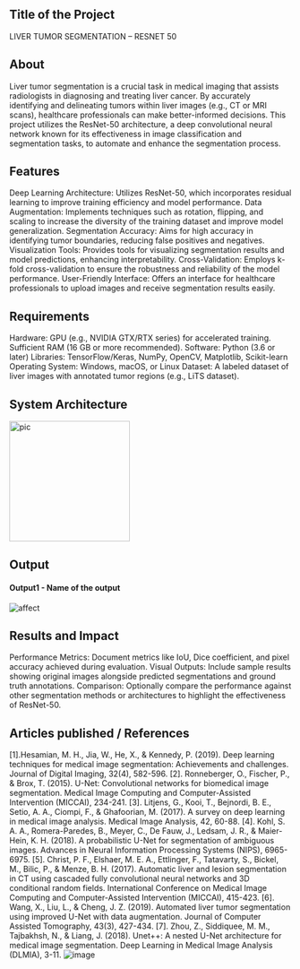 ## Title of the Project
LIVER TUMOR SEGMENTATION – RESNET 50 



## About
Liver tumor segmentation is a crucial task in medical imaging that assists radiologists in diagnosing and treating liver cancer. By accurately identifying and delineating tumors within liver images (e.g., CT or MRI scans), healthcare professionals can make better-informed decisions. This project utilizes the ResNet-50 architecture, a deep convolutional neural network known for its effectiveness in image classification and segmentation tasks, to automate and enhance the segmentation process.

## Features
Deep Learning Architecture: Utilizes ResNet-50, which incorporates residual learning to improve training efficiency and model performance.
Data Augmentation: Implements techniques such as rotation, flipping, and scaling to increase the diversity of the training dataset and improve model generalization.
Segmentation Accuracy: Aims for high accuracy in identifying tumor boundaries, reducing false positives and negatives.
Visualization Tools: Provides tools for visualizing segmentation results and model predictions, enhancing interpretability.
Cross-Validation: Employs k-fold cross-validation to ensure the robustness and reliability of the model performance.
User-Friendly Interface: Offers an interface for healthcare professionals to upload images and receive segmentation results easily.

## Requirements
Hardware:
GPU (e.g., NVIDIA GTX/RTX series) for accelerated training.
Sufficient RAM (16 GB or more recommended).
Software:
Python (3.6 or later)
Libraries: TensorFlow/Keras, NumPy, OpenCV, Matplotlib, Scikit-learn
Operating System: Windows, macOS, or Linux
Dataset:
A labeled dataset of liver images with annotated tumor regions (e.g., LiTS dataset).

## System Architecture
<!--Embed the system architecture diagram as shown below-->


<img width="215" alt="pic" src="https://github.com/user-attachments/assets/a9e98953-c101-41b0-b27b-ced93f7d7e92">


## Output

<!--Embed the Output picture at respective places as shown below as shown below-->
#### Output1 - Name of the output


![affect](https://github.com/user-attachments/assets/933f703d-99b5-46f9-b3c8-cff49645e01f)



## Results and Impact
Performance Metrics: Document metrics like IoU, Dice coefficient, and pixel accuracy achieved during evaluation.
Visual Outputs: Include sample results showing original images alongside predicted segmentations and ground truth annotations.
Comparison: Optionally compare the performance against other segmentation methods or architectures to highlight the effectiveness of ResNet-50.

## Articles published / References
[1].Hesamian, M. H., Jia, W., He, X., & Kennedy, P. (2019). Deep learning techniques for medical image segmentation: Achievements and challenges. Journal of Digital Imaging, 32(4), 582-596.
[2]. Ronneberger, O., Fischer, P., & Brox, T. (2015). U-Net: Convolutional networks for biomedical image segmentation. Medical Image Computing and Computer-Assisted Intervention (MICCAI), 234-241.
[3]. Litjens, G., Kooi, T., Bejnordi, B. E., Setio, A. A., Ciompi, F., & Ghafoorian, M. (2017). A survey on deep learning in medical image analysis. Medical Image Analysis, 42, 60-88.
[4]. Kohl, S. A. A., Romera-Paredes, B., Meyer, C., De Fauw, J., Ledsam, J. R., & Maier-Hein, K. H. (2018). A probabilistic U-Net for segmentation of ambiguous images. Advances in Neural Information Processing Systems (NIPS), 6965-6975.
[5]. Christ, P. F., Elshaer, M. E. A., Ettlinger, F., Tatavarty, S., Bickel, M., Bilic, P., & Menze, B. H. (2017). Automatic liver and lesion segmentation in CT using cascaded fully convolutional neural networks and 3D conditional random fields. International Conference on Medical Image Computing and Computer-Assisted Intervention (MICCAI), 415-423.
[6]. Wang, X., Liu, L., & Cheng, J. Z. (2019). Automated liver tumor segmentation using improved U-Net with data augmentation. Journal of Computer Assisted Tomography, 43(3), 427-434.
[7]. Zhou, Z., Siddiquee, M. M., Tajbakhsh, N., & Liang, J. (2018). Unet++: A nested U-Net architecture for medical image segmentation. Deep Learning in Medical Image Analysis (DLMIA), 3-11.
![image](https://github.com/user-attachments/assets/4b41196e-9976-41c2-8459-a5f311a1da10)





